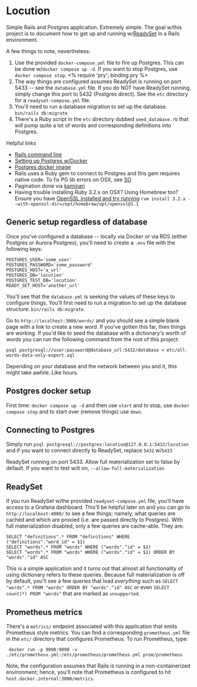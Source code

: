 # Locution

Simple Rails and Postgres application. Extremely simple. The goal w/this project is to document how to get up and running w/[ReadySet](https://github.com/readysettech/readyset) in a Rails environment.

A few things to note, nevertheless:

 1. Use the provided `docker-compose.yml` file to fire up Postgres. This can be done w/`docker compose up -d`. If you want to stop Postgres, use `docker compose stop`. 
 <% require 'pry'; binding.pry %>
2. The way things are configured assumes ReadySet is running on port 5433 -- see the `database.yml` file. If you do NOT have ReadySet running, simply change this port to 5432 (Postgres direct).  See the `etc`
 directory for a `readyset-compose.yml` file.  
 3. You'll need to run a database migration to set up the database. `bin/rails db:migrate`
 4. There's a Ruby script in the `etc` directory dubbed `seed_database.rb` that will pump quite a lot of words and corresponding definitions into Postgres. 
 

Helpful links

* [Rails command line](https://guides.rubyonrails.org/command_line.html)
* [Setting up Postgres w/Docker](https://geshan.com.np/blog/2021/12/docker-postgres/)
* [Postgres docker image](https://hub.docker.com/_/postgres)
* Rails uses a Ruby gem to connect to Postgres and this gem requires native code. To fix PG lib errors on OSX, see [SO](https://stackoverflow.com/questions/6209797/cant-find-the-postgresql-client-library-libpq)
* Pagination done via [kaminari](https://betterprogramming.pub/pagination-in-rails-b3a9ba25b3c3)
* Having trouble installing Ruby 3.2.x on OSX? Using Homebrew too? Ensure you have [OpenSSL installed and try running](https://github.com/rvm/rvm/issues/5261) `rvm install 3.2.x --with-openssl-dir=/opt/homebrew/opt/openssl@1.1`

## Generic setup regardless of database

Once you've configured a database -- locally via Docker or via RDS (either Postgres or Aurora Postgres), you'll need to create a `.env` file with the following keys:

```
POSTGRES_USER='some_user'
POSTGRES_PASSWORD='some_password'
POSTGRES_HOST='a_url'
POSTGRES_DB='locution'
POSTGRES_TEST_DB='locution'
READY_SET_HOST='another_url'
```

You'll see that the `database.yml` is seeking the values of these keys to configure things. You'll first need to run a migration to set up the database structure: `bin/rails db:migrate`. 

Go to `http://localhost:3000/words/` and you should see a simple blank page with a link to create a new word. If you've gotten this far, then things are working. If you'd like to seed the database with a dictionary's worth of words you can run the following command from the root of this project:

```
psql postgresql://user:password@database_url:5432/database < etc/all-words-data-only-export.sql
```

Depending on your database and the network between you and it, this might take awhile. Like hours. 

## Postgres docker setup

First time: `docker compose up -d` and then use `start` and to stop, use `docker compose stop` and to start over (remove things) use `down`. 

## Connecting to Postgres

Simply run `psql postgresql://postgres:locution@127.0.0.1:5432/locution` and if you want to connect directly to ReadySet, replace `5432` w/`5433`

ReadySet running on port 5433. Allow full materialization set to false by default. If you want to test w/it on, `--allow-full-materialization`

## ReadySet

If you run ReadySet w/the provided `readyset-compose.yml` file, you'll have access to a Grafana dashboard. This'll be helpful later on and you can go to `http://localhost:4000/` to see a few things; namely, what queries are cached and which are proxied (i.e. are passed directly to Postgres). With full materialization disabled, only a few queries are cache-able. They are:

```
SELECT "definitions".* FROM "definitions" WHERE ("definitions"."word_id" = $1)
SELECT "words".* FROM "words" WHERE ("words"."id" = $1)
SELECT "words".* FROM "words" WHERE ("words"."id" = $1) ORDER BY "words"."id" ASC
```

This is a simple application and it turns out that almost all functionality of using dictionary refers to these queries. Because full materialization is off by default, you'll see a few queries that load _everything_ such as `SELECT "words".* FROM "words" ORDER BY "words"."id" ASC` or even `SELECT count(*) FROM "words"` that are marked as `unsupported`. 

## Prometheus metrics

There's a `metrics/` endpoint associated with this application that emits Prometheus style metrics. You can find a corresponding `prometheus.yml` file in the `etc/` directory that configures Prometheus. To run Prometheus, type:

```
 docker run -p 9090:9090 -v ./etc/prometheus.yml:/etc/prometheus/prometheus.yml prom/prometheus
```

Note, the configuration assumes that Rails is running in a non-containerized environment; hence, you'll note that Prometheus is configured to hit `host.docker.internal:3000/metrics`. 

